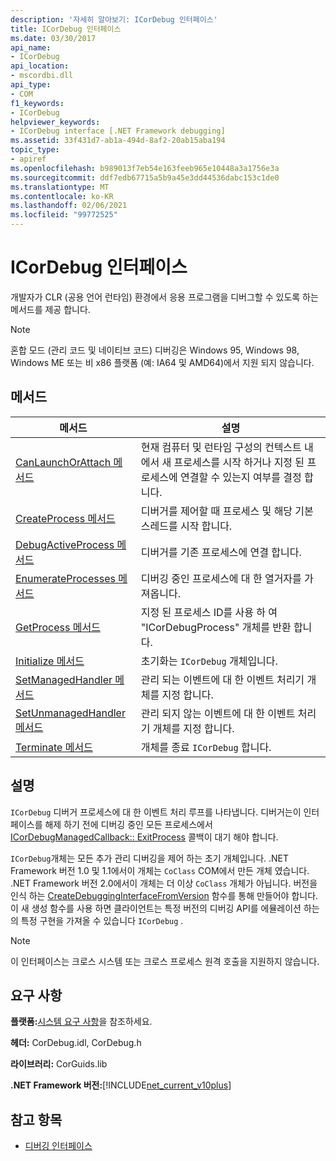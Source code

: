 ```yaml
---
description: '자세히 알아보기: ICorDebug 인터페이스'
title: ICorDebug 인터페이스
ms.date: 03/30/2017
api_name:
- ICorDebug
api_location:
- mscordbi.dll
api_type:
- COM
f1_keywords:
- ICorDebug
helpviewer_keywords:
- ICorDebug interface [.NET Framework debugging]
ms.assetid: 33f431d7-ab1a-494d-8af2-20ab15aba194
topic_type:
- apiref
ms.openlocfilehash: b989013f7eb54e163feeb965e10448a3a1756e3a
ms.sourcegitcommit: ddf7edb67715a5b9a45e3dd44536dabc153c1de0
ms.translationtype: MT
ms.contentlocale: ko-KR
ms.lasthandoff: 02/06/2021
ms.locfileid: "99772525"
---
```

# <a name="icordebug-interface"></a>ICorDebug 인터페이스

개발자가 CLR (공용 언어 런타임) 환경에서 응용 프로그램을 디버그할 수 있도록 하는 메서드를 제공 합니다.  
  
> [!NOTE]
> 혼합 모드 (관리 코드 및 네이티브 코드) 디버깅은 Windows 95, Windows 98, Windows ME 또는 비 x86 플랫폼 (예: IA64 및 AMD64)에서 지원 되지 않습니다.  
  
## <a name="methods"></a>메서드  
  
|메서드|설명|  
|------------|-----------------|  
|[CanLaunchOrAttach 메서드](icordebug-canlaunchorattach-method.md)|현재 컴퓨터 및 런타임 구성의 컨텍스트 내에서 새 프로세스를 시작 하거나 지정 된 프로세스에 연결할 수 있는지 여부를 결정 합니다.|  
|[CreateProcess 메서드](icordebug-createprocess-method.md)|디버거를 제어할 때 프로세스 및 해당 기본 스레드를 시작 합니다.|  
|[DebugActiveProcess 메서드](icordebug-debugactiveprocess-method.md)|디버거를 기존 프로세스에 연결 합니다.|  
|[EnumerateProcesses 메서드](icordebug-enumerateprocesses-method.md)|디버깅 중인 프로세스에 대 한 열거자를 가져옵니다.|  
|[GetProcess 메서드](icordebug-getprocess-method.md)|지정 된 프로세스 ID를 사용 하 여 "ICorDebugProcess" 개체를 반환 합니다.|  
|[Initialize 메서드](icordebug-initialize-method.md)|초기화는 `ICorDebug` 개체입니다.|  
|[SetManagedHandler 메서드](icordebug-setmanagedhandler-method.md)|관리 되는 이벤트에 대 한 이벤트 처리기 개체를 지정 합니다.|  
|[SetUnmanagedHandler 메서드](icordebug-setunmanagedhandler-method.md)|관리 되지 않는 이벤트에 대 한 이벤트 처리기 개체를 지정 합니다.|  
|[Terminate 메서드](icordebug-terminate-method.md)|개체를 종료 `ICorDebug` 합니다.|  
  
## <a name="remarks"></a>설명  

 `ICorDebug` 디버거 프로세스에 대 한 이벤트 처리 루프를 나타냅니다. 디버거는이 인터페이스를 해제 하기 전에 디버깅 중인 모든 프로세스에서 [ICorDebugManagedCallback:: ExitProcess](icordebugmanagedcallback-exitprocess-method.md) 콜백이 대기 해야 합니다.  
  
 `ICorDebug`개체는 모든 추가 관리 디버깅을 제어 하는 초기 개체입니다. .NET Framework 버전 1.0 및 1.1에서이 개체는 `CoClass` COM에서 만든 개체 였습니다. .NET Framework 버전 2.0에서이 개체는 더 이상 `CoClass` 개체가 아닙니다. 버전을 인식 하는 [CreateDebuggingInterfaceFromVersion](../hosting/createdebugginginterfacefromversion-function.md) 함수를 통해 만들어야 합니다. 이 새 생성 함수를 사용 하면 클라이언트는 특정 버전의 디버깅 API를 에뮬레이션 하는의 특정 구현을 가져올 수 있습니다 `ICorDebug` .  
  
> [!NOTE]
> 이 인터페이스는 크로스 시스템 또는 크로스 프로세스 원격 호출을 지원하지 않습니다.  
  
## <a name="requirements"></a>요구 사항  

 **플랫폼:**[시스템 요구 사항](../../get-started/system-requirements.md)을 참조하세요.  
  
 **헤더:** CorDebug.idl, CorDebug.h  
  
 **라이브러리:** CorGuids.lib  
  
 **.NET Framework 버전:**[!INCLUDE[net_current_v10plus](../../../../includes/net-current-v10plus-md.md)]  
  
## <a name="see-also"></a>참고 항목

- [디버깅 인터페이스](debugging-interfaces.md)
